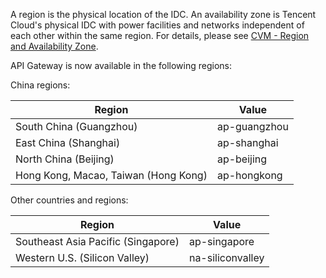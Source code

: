A region is the physical location of the IDC. An availability zone is Tencent Cloud's physical IDC with power facilities and networks independent of each other within the same region. For details, please see [CVM - Region and Availability Zone](https://intl.cloud.tencent.com/document/product/213/6091).

API Gateway is now available in the following regions:  

China regions: 
 
| Region | Value | 
|---------|---------|
| South China (Guangzhou) | ap-guangzhou | 
| East China (Shanghai) | ap-shanghai |
| North China (Beijing) | ap-beijing |
| Hong Kong, Macao, Taiwan (Hong Kong) | ap-hongkong |

Other countries and regions: 

| Region | Value | 
|---------|---------|
| Southeast Asia Pacific (Singapore) | ap-singapore |  
| Western U.S. (Silicon Valley) | na-siliconvalley| 



